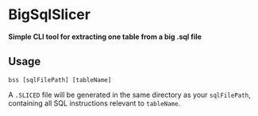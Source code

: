 # BigSqlSlicer
**Simple CLI tool for extracting one table from a big .sql file**

## Usage
`bss [sqlFilePath] [tableName]`

A `.SLICED` file will be generated in the same directory as your `sqlFilePath`, containing all SQL instructions relevant to `tableName`.
